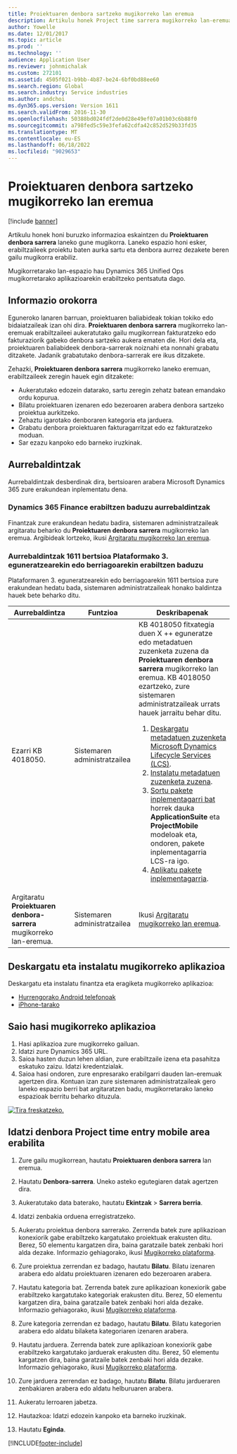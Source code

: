 ```yaml
---
title: Proiektuaren denbora sartzeko mugikorreko lan eremua
description: Artikulu honek Project time sarrera mugikorreko lan-eremuari buruzko informazioa eskaintzen du. Laneko espazio honi esker, erabiltzaileek proiektu baten aurka sartu eta denbora aurrez dezakete beren gailu mugikorra erabiliz.
author: Yowelle
ms.date: 12/01/2017
ms.topic: article
ms.prod: ''
ms.technology: ''
audience: Application User
ms.reviewer: johnmichalak
ms.custom: 272101
ms.assetid: 4505f021-b9bb-4b87-be24-6bf0bd88ee60
ms.search.region: Global
ms.search.industry: Service industries
ms.author: andchoi
ms.dyn365.ops.version: Version 1611
ms.search.validFrom: 2016-11-30
ms.openlocfilehash: 50388bd024fdf2de0d28e49ef07a01b03c6b88f0
ms.sourcegitcommit: a798fed5c59e3fefa62cdfa42c852d529b33fd35
ms.translationtype: MT
ms.contentlocale: eu-ES
ms.lasthandoff: 06/18/2022
ms.locfileid: "9029653"
---
```

# <a name="project-time-entry-mobile-workspace"></a>Proiektuaren denbora sartzeko mugikorreko lan eremua

[!include [banner](../includes/banner.md)]

Artikulu honek honi buruzko informazioa eskaintzen du **Proiektuaren denbora sarrera** laneko gune mugikorra. Laneko espazio honi esker, erabiltzaileek proiektu baten aurka sartu eta denbora aurrez dezakete beren gailu mugikorra erabiliz.

Mugikorretarako lan-espazio hau Dynamics 365 Unified Ops mugikorretarako aplikazioarekin erabiltzeko pentsatuta dago. 

## <a name="overview"></a>Informazio orokorra
Eguneroko lanaren barruan, proiektuaren baliabideak tokian tokiko edo bidaiatzaileak izan ohi dira. **Proiektuaren denbora sarrera** mugikorreko lan-eremuak erabiltzaileei aukeratutako gailu mugikorrean fakturatzeko edo fakturaziorik gabeko denbora sartzeko aukera ematen die. Hori dela eta, proiektuaren baliabideek denbora-sarrerak noiznahi eta nonnahi grabatu ditzakete. Jadanik grabatutako denbora-sarrerak ere ikus ditzakete. 

Zehazki, **Proiektuaren denbora sarrera** mugikorreko laneko eremuan, erabiltzaileek zeregin hauek egin ditzakete:

-   Aukeratutako edozein datarako, sartu zeregin zehatz batean emandako ordu kopurua.
-   Bilatu proiektuaren izenaren edo bezeroaren arabera denbora sartzeko proiektua aurkitzeko.
-   Zehaztu igarotako denboraren kategoria eta jarduera.
-   Grabatu denbora proiektuaren fakturagarritzat edo ez fakturatzeko moduan.
-   Sar ezazu kanpoko edo barneko iruzkinak.

## <a name="prerequisites"></a>Aurrebaldintzak
Aurrebaldintzak desberdinak dira, bertsioaren arabera Microsoft Dynamics 365 zure erakundean inplementatu dena.

### <a name="prerequisites-if-you-use-dynamics-365-finance"></a>Dynamics 365 Finance erabiltzen baduzu aurrebaldintzak
Finantzak zure erakundean hedatu badira, sistemaren administratzaileak argitaratu beharko du **Proiektuaren denbora sarrera** mugikorreko lan eremua. Argibideak lortzeko, ikusi [Argitaratu mugikorreko lan eremua](/dynamics365/fin-ops-core/dev-itpro/mobile-apps/publish-mobile-workspace).

### <a name="prerequisites-if-you-use-version-1611-with-platform-update-3-or-later"></a>Aurrebaldintzak 1611 bertsioa Plataformako 3. eguneratzearekin edo berriagoarekin erabiltzen baduzu
Plataformaren 3. eguneratzearekin edo berriagoarekin 1611 bertsioa zure erakundean hedatu bada, sistemaren administratzaileak honako baldintza hauek bete beharko ditu. 

<table>
<thead>
<tr class="header">
<th>Aurrebaldintza</th>
<th>Funtzioa</th>
<th>Deskribapenak</th>
</tr>
</thead>
<tbody>
<tr class="odd">

<td>Ezarri KB 4018050.</td>
<td>Sistemaren administratzailea</td>
<td>KB 4018050 fitxategia duen X ++ eguneratze edo metadatuen zuzenketa zuzena da <strong>Proiektuaren denbora sarrera</strong> mugikorreko lan eremua. KB 4018050 ezartzeko, zure sistemaren administratzaileak urrats hauek jarraitu behar ditu.
<ol>
<li><a href="/dynamics365/fin-ops-core/dev-itpro/migration-upgrade/download-hotfix-lcs">Deskargatu metadatuen zuzenketa Microsoft Dynamics Lifecycle Services (LCS)</a>.</li>
<li><a href="/dynamics365/fin-ops-core/dev-itpro/migration-upgrade/install-metadata-hotfix-package">Instalatu metadatuen zuzenketa zuzena</a>.</li>
<li><a href="/dynamics365/fin-ops-core/dev-itpro/deployment/create-apply-deployable-package">Sortu pakete inplementagarri bat</a> horrek dauka <strong>ApplicationSuite</strong> eta <strong>ProjectMobile</strong> modeloak eta, ondoren, pakete inplementagarria LCS-ra igo.</li>
<li><a href="/dynamics365/fin-ops-core/dev-itpro/deployment/apply-deployable-package-system">Aplikatu pakete inplementagarria</a>.</li>

</ol></td>
</tr>
<tr class="even">
<td>Argitaratu <strong>Proiektuaren denbora-sarrera</strong> mugikorreko lan-eremua.</td>
<td>Sistemaren administratzailea</td>
<td>Ikusi <a href="/dynamics365/fin-ops-core/dev-itpro/mobile-apps/publish-mobile-workspace">Argitaratu mugikorreko lan eremua</a>.</td>
</tr>
</tbody>
</table>

## <a name="download-and-install-the-mobile-app"></a>Deskargatu eta instalatu mugikorreko aplikazioa

Deskargatu eta instalatu finantza eta eragiketa mugikorreko aplikazioa:

-   [Hurrengorako Android telefonoak](https://go.microsoft.com/fwlink/?linkid=850662)
-   [iPhone-tarako](https://go.microsoft.com/fwlink/?linkid=850663)

## <a name="sign-in-to-the-mobile-app"></a>Saio hasi mugikorreko aplikazioa
1.  Hasi aplikazioa zure mugikorreko gailuan.
2.  Idatzi zure Dynamics 365 URL.
3.  Saioa hasten duzun lehen aldian, zure erabiltzaile izena eta pasahitza eskatuko zaizu. Idatzi kredentzialak.
4.  Saioa hasi ondoren, zure enpresarako erabilgarri dauden lan-eremuak agertzen dira. Kontuan izan zure sistemaren administratzaileak gero laneko espazio berri bat argitaratzen badu, mugikorretarako laneko espazioak berritu beharko dituzula.

[![Tira freskatzeko.](./media/pull-to-refresh-list-of-workspaces-183x300.png)](./media/pull-to-refresh-list-of-workspaces.png)

## <a name="enter-time-by-using-the-project-time-entry-mobile-workspace"></a>Idatzi denbora Project time entry mobile area erabilita
1.  Zure gailu mugikorrean, hautatu **Proiektuaren denbora sarrera** lan eremua.
2.  Hautatu **Denbora-sarrera**. Uneko asteko egutegiaren datak agertzen dira.
3.  Aukeratutako data baterako, hautatu **Ekintzak** &gt; **Sarrera berria**.
4.  Idatzi zenbakia orduena erregistratzeko.
5.  Aukeratu proiektua denbora sarrerako. Zerrenda batek zure aplikazioan konexiorik gabe erabiltzeko kargatutako proiektuak erakusten ditu. Berez, 50 elementu kargatzen dira, baina garatzaile batek zenbaki hori alda dezake. Informazio gehiagorako, ikusi [Mugikorreko plataforma](/dynamics365/fin-ops-core/dev-itpro/mobile-apps/mobile-app-home-page).
6.  Zure proiektua zerrendan ez badago, hautatu **Bilatu**. Bilatu izenaren arabera edo aldatu proiektuaren izenaren edo bezeroaren arabera.
7.  Hautatu kategoria bat. Zerrenda batek zure aplikazioan konexiorik gabe erabiltzeko kargatutako kategoriak erakusten ditu. Berez, 50 elementu kargatzen dira, baina garatzaile batek zenbaki hori alda dezake. Informazio gehiagorako, ikusi [Mugikorreko plataforma](/dynamics365/fin-ops-core/dev-itpro/mobile-apps/mobile-app-home-page).
8.  Zure kategoria zerrendan ez badago, hautatu **Bilatu**. Bilatu kategorien arabera edo aldatu bilaketa kategoriaren izenaren arabera.
9.  Hautatu jarduera. Zerrenda batek zure aplikazioan konexiorik gabe erabiltzeko kargatutako jarduerak erakusten ditu. Berez, 50 elementu kargatzen dira, baina garatzaile batek zenbaki hori alda dezake. Informazio gehiagorako, ikusi [Mugikorreko plataforma](/dynamics365/fin-ops-core/dev-itpro/mobile-apps/mobile-app-home-page).
10. Zure jarduera zerrendan ez badago, hautatu **Bilatu**. Bilatu jardueraren zenbakiaren arabera edo aldatu helburuaren arabera.

11. Aukeratu lerroaren jabetza.
12. Hautazkoa: Idatzi edozein kanpoko eta barneko iruzkinak.
13. Hautatu **Eginda**.


[!INCLUDE[footer-include](../includes/footer-banner.md)]
